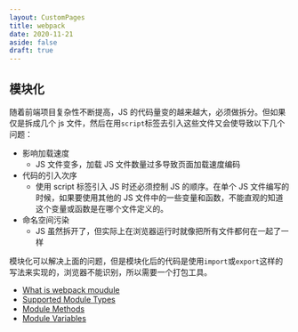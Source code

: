 ```yaml
---
layout: CustomPages
title: webpack
date: 2020-11-21
aside: false
draft: true
---
```


## 模块化

随着前端项目复杂性不断提高，JS 的代码量变的越来越大，必须做拆分。但如果仅是拆成几个 js 文件，然后在用`script`标签去引入这些文件又会使导致以下几个问题：

- 影响加载速度
  - JS 文件变多，加载 JS 文件数量过多导致页面加载速度编码
- 代码的引入次序
  - 使用 script 标签引入 JS 时还必须控制 JS 的顺序。在单个 JS 文件编写的时候，如果要使用其他的 JS 文件中的一些变量和函数，不能直观的知道这个变量或函数是在哪个文件定义的。
- 命名空间污染
  - JS 虽然拆开了，但实际上在浏览器运行时就像把所有文件都何在一起了一样

模块化可以解决上面的问题，但是模块化后的代码是使用`import`或`export`这样的写法来实现的，浏览器不能识别，所以需要一个打包工具。

- [What is webpack moudule](https://webpack.js.org/concepts/modules/#what-is-a-webpack-module)
- [Supported Module Types](https://webpack.js.org/concepts/modules/#supported-module-types)
- [Module Methods](https://webpack.js.org/api/module-methods/)
- [Module Variables](https://webpack.js.org/api/module-variables/)
